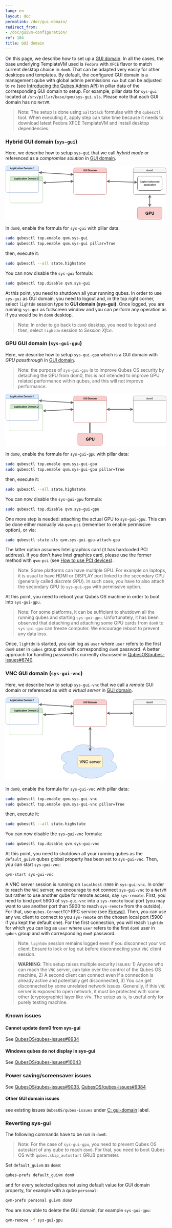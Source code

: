 ```yaml
---
lang: en
layout: doc
permalink: /doc/gui-domain/
redirect_from:
- /doc/guivm-configuration/
ref: 184
title: GUI domain
---
```


On this page, we describe how to set up a [GUI domain](/news/2020/03/18/gui-domain/). In all the cases, the base underlying TemplateVM used is `Fedora` with `XFCE` flavor to match current desktop choice in `dom0`. That can be adapted very easily for other desktops and templates. By default, the configured GUI domain is a management qube with global admin permissions `rwx` but can be adjusted to `ro` (see [Introducing the Qubes Admin API](/news/2017/06/27/qubes-admin-api/)) in pillar data of the corresponding GUI domain to setup. For example, pillar data for `sys-gui` located at `/srv/pillar/base/qvm/sys-gui.sls`. Please note that each GUI domain has no `NetVM`.

> Note: The setup is done using `SaltStack` formulas with the `qubesctl` tool. When executing it, apply step can take time because it needs to download latest Fedora XFCE TemplateVM and install desktop dependencies.


### Hybrid GUI domain (`sys-gui`)

Here, we describe how to setup `sys-gui` that we call *hybrid mode* or referenced as a *compromise solution* in [GUI domain](/news/2020/03/18/gui-domain/#the-compromise-solution).

[![sys-gui](/attachment/posts/guivm-hybrid.png)](/attachment/posts/guivm-hybrid.png)

In `dom0`, enable the formula for `sys-gui` with pillar data:

```bash
sudo qubesctl top.enable qvm.sys-gui
sudo qubesctl top.enable qvm.sys-gui pillar=True
```

then, execute it:

```bash
sudo qubesctl --all state.highstate
```

You can now disable the `sys-gui` formula:
```bash
sudo qubesctl top.disable qvm.sys-gui
```

At this point, you need to shutdown all your running qubes. In order to use `sys-gui` as GUI domain, you need to logout and, in the top right corner, select `lightdm` session type to **GUI domain (sys-gui)**. Once logged, you are running `sys-gui` as fullscreen window and you can perform any operation as if you would be in `dom0` desktop.

> Note: In order to go back to `dom0` desktop, you need to logout and then, select `lightdm` session to *Session Xfce*.

### GPU GUI domain (`sys-gui-gpu`)

Here, we describe how to setup `sys-gui-gpu` which is a GUI domain with *GPU passthrough* in [GUI domain](/news/2020/03/18/gui-domain/#gpu-passthrough-the-perfect-world-desktop-solution).

> Note: the purpose of `sys-gui-gpu` is to improve Qubes OS security by detaching the GPU from dom0, this is not intended to improve GPU related performance within qubes, and this will not improve performance.

[![sys-gui-gpu](/attachment/posts/guivm-gpu.png)](/attachment/posts/guivm-gpu.png)

In `dom0`, enable the formula for `sys-gui-gpu` with pillar data:

```bash
sudo qubesctl top.enable qvm.sys-gui-gpu
sudo qubesctl top.enable qvm.sys-gui-gpu pillar=True
```

then, execute it:

```bash
sudo qubesctl --all state.highstate
```

You can now disable the `sys-gui-gpu` formula:

```bash
sudo qubesctl top.disable qvm.sys-gui-gpu
```

One more step is needed: attaching the actual GPU to `sys-gui-gpu`. This can be done either manually via `qvm-pci` (remember to enable permissive option), or via:

```bash
sudo qubesctl state.sls qvm.sys-gui-gpu-attach-gpu
```

The latter option assumes Intel graphics card (it has hardcoded PCI address). If you don't have Intel graphics card, please use the former method with `qvm-pci` (see [How to use PCI devices](/doc/how-to-use-pci-devices/)).

> Note: Some platforms can have multiple GPU. For example on laptops, it is usual to have HDMI or DISPLAY port linked to the secondary GPU (generally called _discrete GPU_). In such case, you have to also attach the secondary GPU to `sys-gui-gpu` with permissive option.

At this point, you need to reboot your Qubes OS machine in order to boot into `sys-gui-gpu`.

> Note: For some platforms, it can be sufficient to shutdown all the running qubes and starting `sys-gui-gpu`. Unfortunately, it has been observed that detaching and attaching some GPU cards from `dom0` to `sys-gui-gpu` can freeze computer. We encourage reboot to prevent any data loss.

Once, `lightdm` is started, you can log as `user` where `user` refers to the first `dom0` user in `qubes` group and with corresponding `dom0` password. A better approach for handling password is currently discussed in [QubesOS/qubes-issues#6740](https://github.com/QubesOS/qubes-issues/issues/6740).

### VNC GUI domain (`sys-gui-vnc`)

Here, we describe how to setup `sys-gui-vnc` that we call a *remote* GUI domain or referenced as *with a virtual server* in [GUI domain](/news/2020/03/18/gui-domain/#virtual-server-the-perfect-remote-solution).

[![sys-gui-vnc](/attachment/posts/guivm-vnc.png)](/attachment/posts/guivm-vnc.png)

In `dom0`, enable the formula for `sys-gui-vnc` with pillar data:

```bash
sudo qubesctl top.enable qvm.sys-gui-vnc
sudo qubesctl top.enable qvm.sys-gui-vnc pillar=True
```

then, execute it:

```bash
sudo qubesctl --all state.highstate
```

You can now disable the `sys-gui-vnc` formula:

```bash
sudo qubesctl top.disable qvm.sys-gui-vnc
```

At this point, you need to shutdown all your running qubes as the `default_guivm` qubes global property has been set to `sys-gui-vnc`. Then, you can start `sys-gui-vnc`:

```bash
qvm-start sys-gui-vnc
```

A VNC server session is running on `localhost:5900` in `sys-gui-vnc`. In order to reach the `VNC` server, we encourage to not connect `sys-gui-vnc` to a `NetVM` but rather to use another qube for remote access, say `sys-remote`. First, you need to bind port 5900 of `sys-gui-vnc` into a `sys-remote` local port (you may want to use another port than 5900 to reach `sys-remote` from the outside). For that, use `qubes.ConnectTCP` RPC service (see [Firewall](/doc/firewall). Then, you can use any `VNC` client to connect to you `sys-remote` on the chosen local port (5900 if you kept the default one). For the first connection, you will reach `lightdm` for which you can log as `user` where `user` refers to the first `dom0` user in `qubes` group and with corresponding `dom0` password.

> Note: `lightdm` session remains logged even if you disconnect your `VNC` client. Ensure to lock or log out before disconnecting your `VNC` client session.

> **WARNING**: This setup raises multiple security issues: 1) Anyone who can reach the `VNC` server, can take over the control of the Qubes OS machine, 2) A second client can connect even if a connection is already active and potentially get disconnected, 3) You can get disconnected by some unrelated network issues. Generally, if this `VNC` server is exposed to open network, it must be protected with some other (cryptographic) layer like `VPN`. The setup as is, is useful only for purely testing machine.


### Known issues

#### Cannot update dom0 from sys-gui

See [QubesOS/qubes-issues#8934](https://github.com/QubesOS/qubes-issues/issues/8934)

#### Windows qubes do not display in sys-gui

See [QubesOS/qubes-issues#10043](https://github.com/QubesOS/qubes-issues/issues/10043#issuecomment-3070449240)

### Power saving/screensaver issues

See [QubesOS/qubes-issues#9033](https://github.com/QubesOS/qubes-issues/issues/9033), [QubesOS/qubes-issues#9384](https://github.com/QubesOS/qubes-issues/issues/9384)

#### Other GUI domain issues

see existing issues `QubesOS/qubes-issues` under [C: gui-domain](https://github.com/QubesOS/qubes-issues/issues?q=is%3Aopen+is%3Aissue+label%3A%22C%3A+gui-domain%22) label.

### Reverting sys-gui

The following commands have to be run in `dom0`.

> Note: For the case of `sys-gui-gpu`, you need to prevent Qubes OS autostart of any qube to reach `dom0`. For that, you need to boot Qubes OS with `qubes.skip_autostart` GRUB parameter.

Set `default_guivm` as `dom0`:

```bash
qubes-prefs default_guivm dom0
```

and for every selected qubes not using default value for GUI domain property, for example with a qube `personal`:

```bash
qvm-prefs personal guivm dom0
```

You are now able to delete the GUI domain, for example `sys-gui-gpu`:

```bash
qvm-remove -f sys-gui-gpu
```
